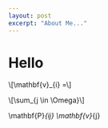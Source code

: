 ```yaml
---
layout: post
excerpt: "About Me..."
---
```


# Hello

\\[\mathbf{v}_{i} =\\]

\\[\sum_{j \in \Omega}\\]

\mathbf{P}_{ij} \mathbf{v}_{j}
 